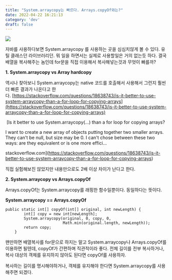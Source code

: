 ```yaml
---
title: "System.arraycopy는 빠르다. Arrays.copyOf와는?"
date: 2022-04-22 16:21:13
category: 'dev'
draft: false
---
```


![](https://blog.kakaocdn.net/dn/bBBXjn/btqwviWQgdV/OplRYR4YLA5fRiDX8B5AuK/img.jpg)

자바를 사용하다보면 System.arraycopy 를 사용하는 곳을 심심치않게 볼 수 있다. 유틸 클래스던 라이브러리던. 뭐 일을 하면서는 실제로 사용할일은 거의 없는듯 하다. 결국 배열을 복사해주는 놈인데 for문을 직접 이용해서 복사해넣는것과 무엇이 빠를까? 

**1. System.arraycopy vs Array hardcopy**

역시나 찾아보니 System.arraycopy는 native 코드를 호출해서 사용해서 그런지 훨씬 더 빠른 결과가 나온다고 한다. [https://stackoverflow.com/questions/18638743/is-it-better-to-use-system-arraycopy-than-a-for-loop-for-copying-arrays](https://stackoverflow.com/questions/18638743/is-it-better-to-use-system-arraycopy-than-a-for-loop-for-copying-arrays)

 [Is it better to use System.arraycopy(...) than a for loop for copying arrays?

I want to create a new array of objects putting together two smaller arrays. They can't be null, but size may be 0. I can't chose between these two ways: are they equivalent or is one more effici...

stackoverflow.com](https://stackoverflow.com/questions/18638743/is-it-better-to-use-system-arraycopy-than-a-for-loop-for-copying-arrays)

직접 실험해보진 않았지만 내용만으로도 2배 이상 차이가 난다고 한다. 

**2\. System.arraycopy vs Arrays.copyOf**

Arrays.copyOf는 System.arraycopy를 래핑한 함수일뿐이다. 동일하다는 뜻이다.

**System.arraycopy == **Arrays.copyOf****

    public static int[] copyOf(int[] original, int newLength) {
            int[] copy = new int[newLength];
            System.arraycopy(original, 0, copy, 0,
                             Math.min(original.length, newLength));
            return copy;
        }

왠만하면 배열복사를 for문으로 하지는 말고 System.arraycopy나 Arrays.copyOf를 이용하면 될텐데, copyOf가 간편하며 직관적이라 좋다. 전체 길이를 전부 복사하거나, 복사 대상의 객체를 유지하지 않아도 된다면 copyOf를 사용하자. 

복사하는 길이를 명시해야하거나, 객체를 유지해야 한다면 System.arraycopy를 사용해주면 되겠다.

